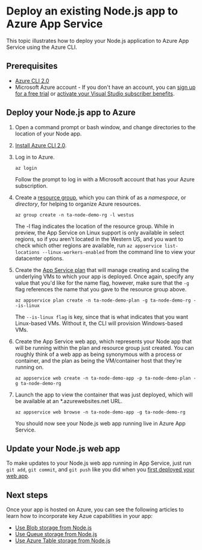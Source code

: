 # Deploy an existing Node.js app to Azure App Service

This topic illustrates how to deploy your Node.js application to Azure App Service using the Azure CLI.

## Prerequisites

- [Azure CLI 2.0](https://docs.microsoft.com/cli/azure/install-az-cli2)
- Microsoft Azure account - If you don't have an account, you can [sign up for a free trial](http://go.microsoft.com/fwlink/?LinkId=623901) or [activate your Visual Studio subscriber benefits](http://go.microsoft.com/fwlink/?LinkId=623901).

## Deploy your Node.js app to Azure

1. Open a command prompt or bash window, and change directories to the location of your Node app.

1. [Install Azure CLI 2.0](https://docs.microsoft.com/en-us/cli/azure/install-azure-cli).

1. Log in to Azure.

	```
	az login
	```

	Follow the prompt to log in with a Microsoft account that has your Azure subscription.

1. Create a [resource group](https://docs.microsoft.com/en-us/azure/azure-resource-manager/resource-group-overview), which you can think of as a *namespace*, or *directory*, for helping to organize Azure resources.

	```
	az group create -n ta-node-demo-rg -l westus
	```

	The -l flag indicates the location of the resource group. While in preview, the App Service on Linux support is only available in select regions, so if you aren't located in the Western US, and you want to check which other regions are available, run `az appservice list-locations --linux-workers-enabled` from the command line to view your datacenter options.

1. Create the [App Service plan](https://docs.microsoft.com/en-us/azure/app-service/azure-web-sites-web-hosting-plans-in-depth-overview) that will manage creating and scaling the underlying VMs to which your app is deployed. Once again, specify any value that you'd like for the name flag, however, make sure that the `-g` flag references the name that you gave to the resource group above.

	```
	az appservice plan create -n ta-node-demo-plan -g ta-node-demo-rg --is-linux
	```

	The `--is-linux flag` is key, since that is what indicates that you want Linux-based VMs. Without it, the CLI will provision Windows-based VMs.

1. Create the App Service web app, which represents your Node app that will be running within the plan and resource group just created. You can roughly think of a web app as being synonymous with a process or container, and the plan as being the VM/container host that they're running on.

	```
	az appservice web create -n ta-node-demo-app -p ta-node-demo-plan -g ta-node-demo-rg
	```

1. Launch the app to view the container that was just deployed, which will be available at an *.azurewebsites.net URL.

	```
	az appservice web browse -n ta-node-demo-app -g ta-node-demo-rg
	```

    You should now see your Node.js web app running live in Azure App Service.
   
## Update your Node.js web app
To make updates to your Node.js web app running in App Service, just run `git add`, `git commit`, and `git push` like you did when you [first deployed your web app](create-node-app.md#push-your-app-to-github).

## Next steps
Once your app is hosted on Azure, you can see the following articles to learn how to incorporate key Azue capabilities in your app:

- [Use Blob storage from Node.js](https://docs.microsoft.com/en-us/azure/storage/storage-nodejs-how-to-use-blob-storage)
- [Use Queue storage from Node.js](https://docs.microsoft.com/en-us/azure/storage/storage-nodejs-how-to-use-queues)
- [Use Azure Table storage from Node.js](https://docs.microsoft.com/en-us/azure/storage/storage-nodejs-how-to-use-table-storage)
